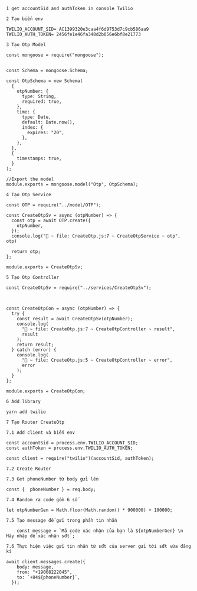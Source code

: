 `1 get accountSid and authToken in console Twilio`

`2 Tạo biến env `

```
TWILIO_ACCOUNT_SID= AC1399320e3caa4f6d9753d7c9cb586aa9
TWILIO_AUTH_TOKEN= 2456fe1e46fa348d2b056e6bf8e21773
```

`3 Tạo Otp Model`
```
const mongoose = require("mongoose");


const Schema = mongoose.Schema;

const OtpSchema = new Schema(
  {
    otpNumber: {
      type: String,
      required: true,
    },
    time: {
      type: Date,
      default: Date.now(),
      index: {
        expires: "20",
      },
    },
  },
  {
    timestamps: true,
  }
);

//Export the model
module.exports = mongoose.model("Otp", OtpSchema);

```

`4 Tạo Otp Service`
```
const OTP = require("../model/OTP");

const CreateOtpSv = async (otpNumber) => {
  const otp = await OTP.create({
    otpNumber,
  });
  console.log("🚀 ~ file: CreateOtp.js:7 ~ CreateOtpService ~ otp", otp)
  
  return otp;
};

module.exports = CreateOtpSv;

```

`5 Tạo Otp Controller`
```
const CreateOtpSv = require("../services/CreateOtpSv");



const CreateOtpCon = async (otpNumber) => {
  try {
    const result = await CreateOtpSv(otpNumber);
    console.log(
      "🚀 ~ file: CreateOtp.js:7 ~ CreateOtpController ~ result",
      result
    );
    return result;
  } catch (error) {
    console.log(
      "🚀 ~ file: CreateOtp.js:5 ~ CreateOtpController ~ error",
      error
    );
  }
};

module.exports = CreateOtpCon;
```

`6 Add library`

```
yarn add twilio
```

`7 Tạo Router CreateOtp`

  `7.1 Add client và biến env`

    const accountSid = process.env.TWILIO_ACCOUNT_SID;
    const authToken = process.env.TWILIO_AUTH_TOKEN;

    const client = require("twilio")(accountSid, authToken);

  `7.2 Create Router`
  
  `7.3 Get phoneNumber từ body gửi lên`
  ```
  const {  phoneNumber } = req.body;
  ```
  `7.4 Random ra code gồm 6 số`
  ```
  let otpNumberGen = Math.floor(Math.random() * 900000) + 100000;
  ```
  `7.5 Tạo message để gửi trong phần tin nhắn`
  ```
      const message = `Mã code xác nhận của bạn là ${otpNumberGen} \n Hãy nhập để xác nhận sđt`;

  ```
  `7.6 Thực hiện việc gửi tin nhắn từ sđt của server gửi tới sđt vừa đăng kí`
  ```
  await client.messages.create({
      body: message,
      from: "+19068222045",
      to: `+84${phoneNumber}`,
    });
  ```



